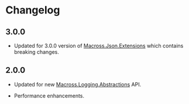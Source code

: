 ﻿# Changelog

## 3.0.0

* Updated for 3.0.0 version of
  [Macross.Json.Extensions](../Macross.Json.Extensions/CHANGELOG.md) which
  contains breaking changes.

## 2.0.0

* Updated for new
  [Macross.Logging.Abstractions](../Macross.Logging.Abstractions/README.md) API.

* Performance enhancements.